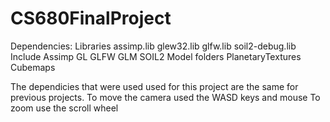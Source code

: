 ﻿# CS680FinalProject
Dependencies:
Libraries
  assimp.lib
  glew32.lib
  glfw.lib
  soil2-debug.lib
Include
  Assimp
  GL
  GLFW
  GLM
  SOIL2
Model folders
  PlanetaryTextures
  Cubemaps

The dependicies that were used used for this project are the same for previous projects.
To move the camera used the WASD keys and mouse
To zoom use the scroll wheel
